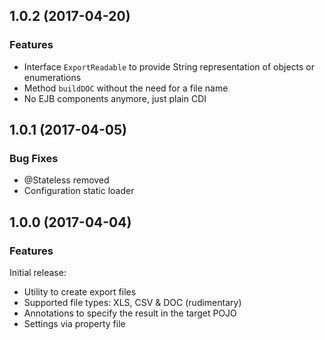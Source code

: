 

<!--
### Bug Fixes
### Features
### BREAKING CHANGES
-->

<a name="1.0.2"></a>

## 1.0.2 (2017-04-20)

### Features
 * Interface `ExportReadable` to provide String representation of objects or enumerations
 * Method `buildDOC` without the need for a file name
 * No EJB components anymore, just plain CDI


<a name="1.0.1"></a>

## 1.0.1 (2017-04-05)

### Bug Fixes
 * @Stateless removed
 * Configuration static loader


<a name="1.0.0"></a>

## 1.0.0 (2017-04-04)

### Features

Initial release:

* Utility to create export files
* Supported file types: XLS, CSV & DOC (rudimentary)
* Annotations to specify the result in the target POJO
* Settings via property file